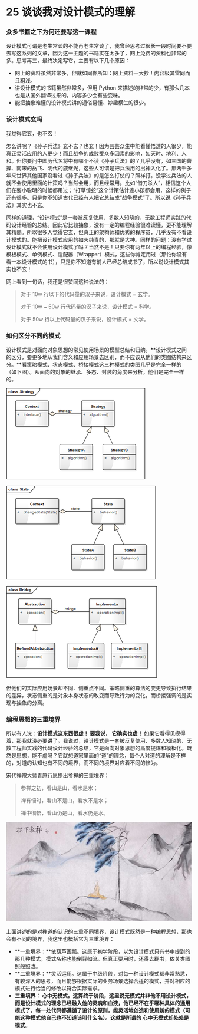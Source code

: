 # 25 谈谈我对设计模式的理解

### 众多书籍之下为何还要写这一课程

设计模式可谓是老生常谈的不能再老生常谈了，我曾经思考过很长一段时间要不要去写这系列的文章，因为这一主题的书籍实在太多了，网上免费的资料也非常的多。思考再三，最终决定写它，主要有以下几个原因：

- 网上的资料虽然非常多，但就如同你所知：网上资料一大抄！内容极其雷同而且粗浅。
- 讲设计模式的书籍虽然非常多，但用 Python 来描述的非常的少，有那么几本也是从国外翻译过来的，内容多少会有些变味。
- 能把抽象难懂的设计模式讲的通俗易懂、妙趣横生的很少。

### 设计模式玄吗

我觉得它玄，也不玄！

怎么讲呢？《孙子兵法》玄不玄？也玄！因为芸芸众生中能看懂悟透的人很少，能真正灵活应用的人更少！而且战争的成败受众多因素的影响，如天时、地利、人和。但你要问中国历代名将中有哪个不读《孙子兵法》的？几乎没有，如三国的曹操、南宋的岳飞、明代的戚继光，这些人可谓是把兵法用的出神入化了。那两千多年来世界其他国家没看过《孙子兵法》的是怎么打仗的？照样打。没学过兵法的人就不会使用里面的计策吗？当然会用，而且经常用。比如“借刀杀人”，相信这个人们在耍小聪明的时候都用过；“打草惊蛇”这个计策估计连小孩都会用，这样的例子还有很多。只是你不知道古代已经有人把它总结成“战争模式”了。所以说《孙子兵法》其实也不玄。

同样的道理，“设计模式”是一套被反复使用、多数人知晓的、无数工程师实践的代码设计经验的总结。因此它比较抽象，没有一定的编程经验很难读懂，更不能理解其精髓。所以很多人觉得它玄，但真正的架构师和优秀的程序员，几乎没有不看设计模式的。能把设计模式应用的如火纯青的，那就是大神。同样的问题：没有学过设计模式就不会使用设计模式了吗？当然不是！只要你有两年以上的编程经验，像模板模式、单例模式、适配器（Wrapper）模式，这些你肯定用过（那怕你没有看一本设计模式的书），只是你不知道有前人已经总结成书了，所以说设计模式其实也不玄！

网上看到一句话，我还是很赞同这种说法的：

> 对于 10w 行以下的代码量的汉子来说，设计模式 = 玄学。
>
> 对于 10w ~ 50w 行代码量的汉子来说，设计模式 = 科学。
>
> 对于 50w 行以上代码量的汉子来说，设计模式 = 文学。

### 如何区分不同的模式

设计模式是对面向对象思想的常见使用场景的模型总结和归纳。**设计模式之间的区分，要更多地从我们含义和应用场景去区别，而不应该从他们的类图结构来区分。**看策略模式、状态模式、桥接模式这三种模式的类图几乎是完全一样的（如下图）。从面向的对象的继承、多态、封装的角度来分析，他们是完全一样的。

![enter image description here](assets/9176a840-9ba2-11e8-870d-e9db50847c4e.jpg)

![enter image description here](assets/9e5fb600-9ba2-11e8-870d-e9db50847c4e.jpg)

![enter image description here](assets/aa6c6d80-9ba2-11e8-9a44-4972dd48e97e.jpg)

但他们的实际应用场景却不同、侧重点不同。策略侧重的算法的变更导致执行结果的差异，状态侧重的是对象本身状态的改变而导致行为的变化，而桥接强调的是实现与抽象的分离。

### 编程思想的三重境界

所以有人说：**设计模式这东西很虚！ **要我说，** 它确实也虚！** 如果它看得见摸得着，那我就没必要讲了。我说过，设计模式是一套被反复使用、多数人知晓的、无数工程师实践的代码设计经验的总结，它是面向对象思想的高度提炼和模板化。既然是思想，能不虚吗？它就想道家里面的“道”的理念，每个人对道的理解是不样的，对道的认知也有不同的境界，而不同的境界对应着不同的修为。

宋代禅宗大师青原行思提出参禅的三重境界：

> 参禅之初，看山是山，看水是水；
>
> 禅有悟时，看山不是山，看水不是水；
>
> 禅中彻悟，看山仍是山，看水仍是水。

![enter image description here](assets/b6e37f90-9ba2-11e8-9a44-4972dd48e97e.jpg)

上面讲述的是对禅道的认识的三重不同境界，设计模式既然是一种编程思想，那也会有不同的境界，我这里也概括它为三重境界：

- **一重境界：**依葫芦画瓢。这属于初学阶段，以为设计模式只有书中提到的那几种模式，模式名称也能倒背如流。但真正要用时，还得去翻书，依关类图照般照改。
- **二重境界：**灵活运用。这属于中级阶段，对每一种设计模式都非常熟悉，有较深入的思考，而且能够根据实际的业务场景选择合适的模式，并对相应的模式进行恰当的修改以符合实际需求。
- **三重境界： **心中无模式。这算终于阶段，这里说无模式并非他不用设计模式，而是设计模式的理念已经融入他的灵魂和血液，他已经不在乎哪种具体的通用模式了，每一处代码都遵循了设计的原则，能灵活地创造和使用新的模式（可能这种模式他自己也不知道该叫什么名）。这就是所谓的** 心中无模式却处处是模式**。
